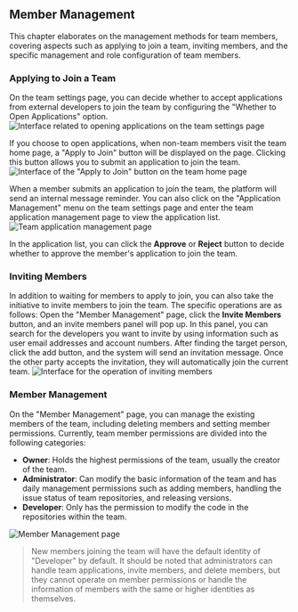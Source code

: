 ## Member Management

This chapter elaborates on the management methods for team members, covering aspects such as applying to join a team, inviting members, and the specific management and role configuration of team members.

### Applying to Join a Team

On the team settings page, you can decide whether to accept applications from external developers to join the team by configuring the "Whether to Open Applications" option.
![Interface related to opening applications on the team settings page](/portal/org-member.png)

If you choose to open applications, when non-team members visit the team home page, a "Apply to Join" button will be displayed on the page. Clicking this button allows you to submit an application to join the team.
![Interface of the "Apply to Join" button on the team home page](/portal/org-member2.png)

When a member submits an application to join the team, the platform will send an internal message reminder. You can also click on the "Application Management" menu on the team settings page and enter the team application management page to view the application list.
![Team application management page](/portal/org-member3.png)

In the application list, you can click the **Approve** or **Reject** button to decide whether to approve the member's application to join the team.

### Inviting Members

In addition to waiting for members to apply to join, you can also take the initiative to invite members to join the team. The specific operations are as follows: Open the "Member Management" page, click the **Invite Members** button, and an invite members panel will pop up. In this panel, you can search for the developers you want to invite by using information such as user email addresses and account numbers. After finding the target person, click the add button, and the system will send an invitation message. Once the other party accepts the invitation, they will automatically join the current team.
![Interface for the operation of inviting members](/portal/org-member4.png)

### Member Management

On the "Member Management" page, you can manage the existing members of the team, including deleting members and setting member permissions. Currently, team member permissions are divided into the following categories:

- **Owner**: Holds the highest permissions of the team, usually the creator of the team.
- **Administrator**: Can modify the basic information of the team and has daily management permissions such as adding members, handling the issue status of team repositories, and releasing versions.
- **Developer**: Only has the permission to modify the code in the repositories within the team.

![Member Management page](/portal/org-member5.png)

> New members joining the team will have the default identity of "Developer" by default. It should be noted that administrators can handle team applications, invite members, and delete members, but they cannot operate on member permissions or handle the information of members with the same or higher identities as themselves. 